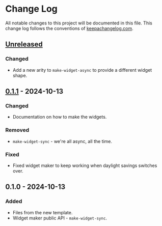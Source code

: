 # Change Log
All notable changes to this project will be documented in this file. This change log follows the conventions of [keepachangelog.com](http://keepachangelog.com/).

## [Unreleased]
### Changed
- Add a new arity to `make-widget-async` to provide a different widget shape.

## [0.1.1] - 2024-10-13
### Changed
- Documentation on how to make the widgets.

### Removed
- `make-widget-sync` - we're all async, all the time.

### Fixed
- Fixed widget maker to keep working when daylight savings switches over.

## 0.1.0 - 2024-10-13
### Added
- Files from the new template.
- Widget maker public API - `make-widget-sync`.

[Unreleased]: https://sourcehost.site/your-name/graph-traversal/compare/0.1.1...HEAD
[0.1.1]: https://sourcehost.site/your-name/graph-traversal/compare/0.1.0...0.1.1
